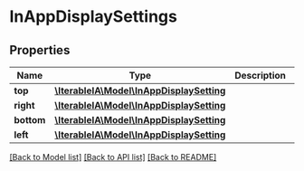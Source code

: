 # InAppDisplaySettings

## Properties
Name | Type | Description | Notes
------------ | ------------- | ------------- | -------------
**top** | [**\IterableIA\Model\InAppDisplaySetting**](InAppDisplaySetting.md) |  | 
**right** | [**\IterableIA\Model\InAppDisplaySetting**](InAppDisplaySetting.md) |  | 
**bottom** | [**\IterableIA\Model\InAppDisplaySetting**](InAppDisplaySetting.md) |  | 
**left** | [**\IterableIA\Model\InAppDisplaySetting**](InAppDisplaySetting.md) |  | 

[[Back to Model list]](../../README.md#documentation-for-models) [[Back to API list]](../../README.md#documentation-for-api-endpoints) [[Back to README]](../../README.md)

